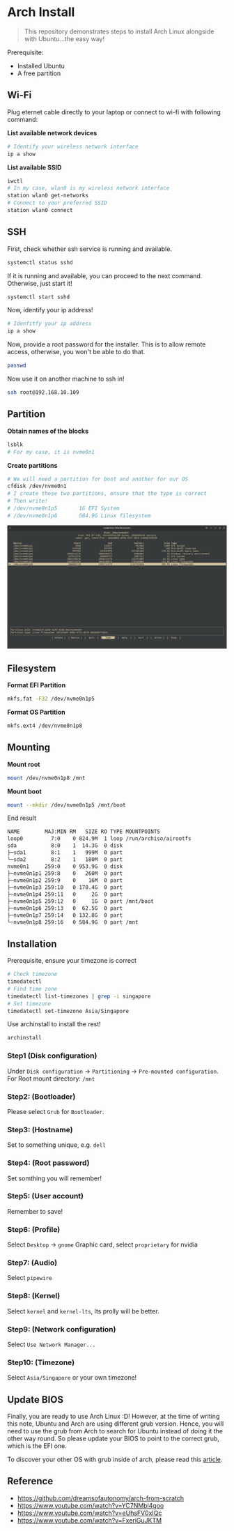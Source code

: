 # Arch Install

> This repository demonstrates steps to install Arch Linux alongside with Ubuntu...the easy way!

Prerequisite:
- Installed Ubuntu
- A free partition

## Wi-Fi

Plug eternet cable directly to your laptop or connect to wi-fi with following command:  

**List available network devices**  
```bash
# Identify your wireless network interface
ip a show
```

**List available SSID**  
```bash
iwctl
# In my case, wlan0 is my wireless network interface
station wlan0 get-networks
# Connect to your preferred SSID
station wlan0 connect
```

## SSH

First, check whether ssh service is running and available.  
```bash
systemctl status sshd
```

If it is running and available, you can proceed to the next command.
Otherwise, just start it!  
```bash
systemctl start sshd
```

Now, identify your ip address!  
```bash
# Idenfitfy your ip address
ip a show
```

Now, provide a root password for the installer.
This is to allow remote access, otherwise, you won't be able to do that.  
```bash
passwd
```

Now use it on another machine to ssh in!  
```bash
ssh root@192.168.10.109
```

## Partition

**Obtain names of the blocks**  
```bash
lsblk
# For my case, it is nvme0n1
```

**Create partitions**  
```bash
# We will need a partition for boot and another for our OS
cfdisk /dev/nvme0n1
# I create these two partitions, ensure that the type is correct
# Then write!
# /dev/nvme0n1p5       1G EFI System
# /dev/nvme0n1p8       584.9G Linux filesystem
```

![img](./resources/create_partition.png)


## Filesystem

**Format EFI Partition**  
```bash
mkfs.fat -F32 /dev/nvme0n1p5
```

**Format OS Partition**  
```bash
mkfs.ext4 /dev/nvme0n1p8
```

## Mounting

**Mount root**  
```bash
mount /dev/nvme0n1p8 /mnt
```

**Mount boot**  
```bash
mount --mkdir /dev/nvme0n1p5 /mnt/boot
```

End result
```
NAME        MAJ:MIN RM   SIZE RO TYPE MOUNTPOINTS
loop0         7:0    0 824.9M  1 loop /run/archiso/airootfs
sda           8:0    1  14.3G  0 disk
├─sda1        8:1    1   999M  0 part
└─sda2        8:2    1   180M  0 part
nvme0n1     259:0    0 953.9G  0 disk
├─nvme0n1p1 259:8    0   260M  0 part
├─nvme0n1p2 259:9    0    16M  0 part
├─nvme0n1p3 259:10   0 170.4G  0 part
├─nvme0n1p4 259:11   0     2G  0 part
├─nvme0n1p5 259:12   0     1G  0 part /mnt/boot
├─nvme0n1p6 259:13   0  62.5G  0 part
├─nvme0n1p7 259:14   0 132.8G  0 part
└─nvme0n1p8 259:16   0 584.9G  0 part /mnt
```

## Installation

Prerequisite, ensure your timezone is correct
```bash
# Check timezone
timedatectl
# Find time zone
timedatectl list-timezones | grep -i singapore
# Set timezone
timedatectl set-timezone Asia/Singapore
```

Use archinstall to install the rest!  

```bash
archinstall
```

### Step1 (Disk configuration)  
Under `Disk configuration` -> `Partitioning` -> `Pre-mounted configuration`.
For Root mount directory: `/mnt`  

### Step2: (Bootloader)
Please select `Grub` for `Bootloader`.

### Step3: (Hostname)
Set to something unique, e.g. `dell`

### Step4: (Root password)
Set somthing you will remember!

### Step5: (User account)
Remember to save!

### Step6: (Profile)
Select `Desktop` -> `gnome`
Graphic card, select `proprietary` for nvidia 

### Step7: (Audio)
Select `pipewire`

### Step8: (Kernel)
Select `kernel` and `kernel-lts`, lts prolly will be better.

### Step9: (Network configuration)
Select `Use Network Manager...`

### Step10: (Timezone)
Select `Asia/Singapore` or your own timezone!

## Update BIOS

Finally, you are ready to use Arch Linux :D!
However, at the time of writing this note,
Ubuntu and Arch are using different grub version.
Hence, you will need to use the grub from Arch to search for Ubuntu 
instead of doing it the other way round. So please update your
BIOS to point to the correct grub, which is the EFI one.  

To discover your other OS with grub inside of arch, please read
this [article](https://github.com/BruceChanJianLe/linux-grub).

## Reference

- https://github.com/dreamsofautonomy/arch-from-scratch
- https://www.youtube.com/watch?v=YC7NMbl4goo
- https://www.youtube.com/watch?v=eUhsFV0xIQc
- https://www.youtube.com/watch?v=FxeriGuJKTM
